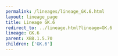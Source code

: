 ```yaml
---
permalink: /lineages/lineage_GK.6.html
layout: lineage_page
title: Lineage GK.6
redirect_to: ../lineage.html?lineage=GK.6
lineage: GK.6
parent: XBB.1.5.70
children: ['GK.6']
---
```

